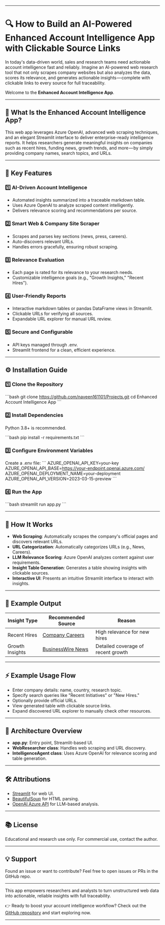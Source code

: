 
---

# 🔍 How to Build an AI-Powered Enhanced Account Intelligence App with Clickable Source Links

In today's data-driven world, sales and research teams need actionable account intelligence fast and reliably. Imagine an AI-powered web research tool that not only scrapes company websites but also analyzes the data, scores its relevance, and generates actionable insights — complete with clickable links to every source for full traceability.

Welcome to the **Enhanced Account Intelligence App**.

---

## 🚀 What Is the Enhanced Account Intelligence App?

This web app leverages Azure OpenAI, advanced web scraping techniques, and an elegant Streamlit interface to deliver enterprise-ready intelligence reports. It helps researchers generate meaningful insights on companies such as recent hires, funding news, growth trends, and more — by simply providing company names, search topics, and URLs.

---

## 🌟 Key Features

### 1️⃣ AI-Driven Account Intelligence
- Automated insights summarized into a traceable markdown table.
- Uses Azure OpenAI to analyze scraped content intelligently.
- Delivers relevance scoring and recommendations per source.

### 2️⃣ Smart Web & Company Site Scraper
- Scrapes and parses key sections (news, press, careers).
- Auto-discovers relevant URLs.
- Handles errors gracefully, ensuring robust scraping.

### 3️⃣ Relevance Evaluation
- Each page is rated for its relevance to your research needs.
- Customizable intelligence goals (e.g., "Growth Insights," "Recent Hires").

### 4️⃣ User-Friendly Reports
- Interactive markdown tables or pandas DataFrame views in Streamlit.
- Clickable URLs for verifying all sources.
- Expandable URL explorer for manual URL review.

### 5️⃣ Secure and Configurable
- API keys managed through .env.
- Streamlit frontend for a clean, efficient experience.

---

## ⚙️ Installation Guide

### 1️⃣ Clone the Repository
\`\`\`bash
git clone https://github.com/naveen161101/Projects.git
cd Enhanced Account Intelligence App
\`\`\`

### 2️⃣ Install Dependencies
Python 3.8+ is recommended.

\`\`\`bash
pip install -r requirements.txt
\`\`\`

### 3️⃣ Configure Environment Variables
Create a .env file:
\`\`\`
AZURE_OPENAI_API_KEY=your-key
AZURE_OPENAI_API_BASE=https://your-endpoint.openai.azure.com/
AZURE_OPENAI_DEPLOYMENT_NAME=your-deployment
AZURE_OPENAI_API_VERSION=2023-03-15-preview
\`\`\`

### 4️⃣ Run the App
\`\`\`bash
streamlit run app.py
\`\`\`

---

## 🧱 How It Works

- **Web Scraping**: Automatically scrapes the company's official pages and discovers relevant URLs.
- **URL Categorization**: Automatically categorizes URLs (e.g., News, Careers).
- **LLM Relevance Scoring**: Azure OpenAI analyzes content against user requirements.
- **Insight Table Generation**: Generates a table showing insights with clickable sources.
- **Interactive UI**: Presents an intuitive Streamlit interface to interact with insights.

---

## 🎯 Example Output

| Insight Type    | Recommended Source                                 | Reason                             |
| --------------- | -------------------------------------------------- | ---------------------------------- |
| Recent Hires    | [Company Careers](https://example.com/careers)     | High relevance for new hires       |
| Growth Insights | [BusinessWire News](https://businesswire.com/news) | Detailed coverage of recent growth |

---

## ⚡ Example Usage Flow

- Enter company details: name, country, research topic.
- Specify search queries like "Recent Initiatives" or "New Hires."
- Optionally provide official URLs.
- View generated table with clickable source links.
- Expand discovered URL explorer to manually check other resources.

---

## 🧱 Architecture Overview

- **app.py**: Entry point, Streamlit-based UI.
- **WebResearcher class**: Handles web scraping and URL discovery.
- **IntelligenceAgent class**: Uses Azure OpenAI for relevance scoring and table generation.

---

## 🛠 Attributions

- [Streamlit](https://streamlit.io/) for web UI.
- [BeautifulSoup](https://www.crummy.com/software/BeautifulSoup/) for HTML parsing.
- [OpenAI Azure API](https://azure.microsoft.com/en-us/products/cognitive-services/openai-service/) for LLM-based analysis.

---

## 📚 License

Educational and research use only. For commercial use, contact the author.

---

## 💡 Support

Found an issue or want to contribute? Feel free to open issues or PRs in the GitHub repo.

---

This app empowers researchers and analysts to turn unstructured web data into actionable, reliable insights with full traceability.

👉 Ready to boost your account intelligence workflow? Check out the [GitHub repository](https://github.com/naveen161101/Projects) and start exploring now.

---
